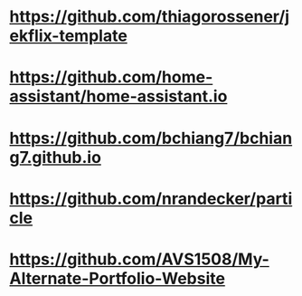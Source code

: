
# https://github.com/thiagorossener/jekflix-template

# https://github.com/home-assistant/home-assistant.io

# https://github.com/bchiang7/bchiang7.github.io

# https://github.com/nrandecker/particle

# https://github.com/AVS1508/My-Alternate-Portfolio-Website